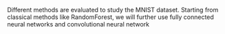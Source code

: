 Different methods are evaluated to study the MNIST dataset. Starting from classical methods like RandomForest, we will further use fully connected neural networks and convolutional neural network
